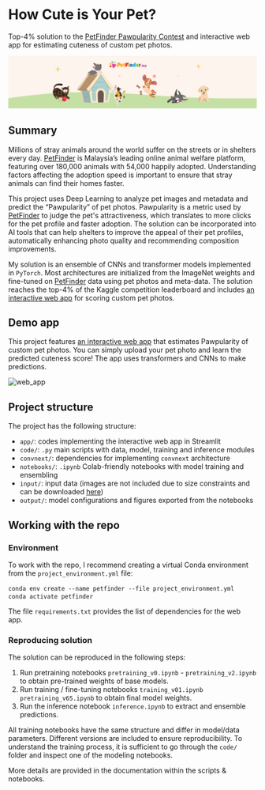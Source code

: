 # How Cute is Your Pet?

Top-4% solution to the [PetFinder Pawpularity Contest](https://www.kaggle.com/c/petfinder-pawpularity-score/overview) and interactive web app for estimating cuteness of custom pet photos.

![cover](https://github.com/kozodoi/Pet_Pawpularity/blob/main/app/header.png?raw=true-08-31-18-49-29)


## Summary

Millions of stray animals around the world suffer on the streets or in shelters every day. [PetFinder](https://petfinder.my/) is Malaysia’s leading online animal welfare platform, featuring over 180,000 animals with 54,000 happily adopted. Understanding factors affecting the adoption speed is important to ensure that stray animals can find their homes faster.

This project uses Deep Learning to analyze pet images and metadata and predict the “Pawpularity” of pet photos. Pawpularity is a metric used by [PetFinder](https://petfinder.my/) to judge the pet's attractiveness, which translates to more clicks for the pet profile and faster adoption. The solution can be incorporated into AI tools that can help shelters to improve the appeal of their pet profiles, automatically enhancing photo quality and recommending composition improvements.

My solution is an ensemble of CNNs and transformer models implemented in `PyTorch`. Most architectures are initialized from the ImageNet weights and fine-tuned on [PetFinder](https://petfinder.my/) data using pet photos and meta-data. The solution reaches the top-4% of the Kaggle competition leaderboard and includes [an interactive web app](https://share.streamlit.io/kozodoi/pet_pawpularity/main/web_app.py) for scoring custom pet photos.


## Demo app

This project features [an interactive web app](https://share.streamlit.io/kozodoi/pet_pawpularity/main/web_app.py) that estimates Pawpularity of custom pet photos. You can simply upload your pet photo and learn the predicted cuteness score! The app uses transformers and CNNs to make predictions.

![web_app](https://i.postimg.cc/90g241GT/Screen-2021-11-23-at-12-20-20.jpg)


## Project structure

The project has the following structure:
- `app/`: codes implementing the interactive web app in Streamlit
- `code/`: `.py` main scripts with data, model, training and inference modules
- `convnext/`: dependencies for implementing `convnext` architecture
- `notebooks/`: `.ipynb` Colab-friendly notebooks with model training and ensembling
- `input/`: input data (images are not included due to size constraints and can be downloaded [here](https://www.kaggle.com/c/petfinder-pawpularity-score/data))
- `output/`: model configurations and figures exported from the notebooks


## Working with the repo

### Environment

To work with the repo, I recommend creating a virtual Conda environment from the `project_environment.yml` file:
```
conda env create --name petfinder --file project_environment.yml
conda activate petfinder
```

The file `requirements.txt` provides the list of dependencies for the web app.


### Reproducing solution

The solution can be reproduced in the following steps:
1. Run pretraining notebooks `pretraining_v0.ipynb` - `pretraining_v2.ipynb` to obtain pre-trained weights of base models.
2. Run training / fine-tuning notebooks `training_v01.ipynb` `pretraining_v65.ipynb` to obtain final model weights.
3. Run the inference notebook `inference.ipynb` to extract and ensemble predictions.

All training notebooks have the same structure and differ in model/data parameters. Different versions are included to ensure reproducibility. To understand the training process, it is sufficient to go through the `code/` folder and inspect one of the modeling notebooks.

More details are provided in the documentation within the scripts & notebooks.
